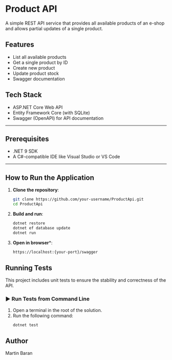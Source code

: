 ﻿# Product API

A simple REST API service that provides all available products of an e-shop and allows partial updates of a single product.

## Features

- List all available products
- Get a single product by ID
- Create new product
- Update product stock
- Swagger documentation

## Tech Stack

- ASP.NET Core Web API
- Entity Framework Core (with SQLite)
- Swagger (OpenAPI) for API documentation

---

## Prerequisites

- .NET 9 SDK
- A C#-compatible IDE like Visual Studio or VS Code

---

## How to Run the Application

1. **Clone the repository**:

   ```bash
   git clone https://github.com/your-username/ProductApi.git
   cd ProductApi
   ```
2. **Build and run**:

   ```bash
   dotnet restore
   dotnet ef database update
   dotnet run
   ```
3. **Open in browser***:

   ```bash
   https://localhost:{your-port}/swagger
   ```

## Running Tests

This project includes unit tests to ensure the stability and correctness of the API.

### ▶️ Run Tests from Command Line

1. Open a terminal in the root of the solution.
2. Run the following command:
	```bash
	dotnet test
	```

## Author
Martin Baran